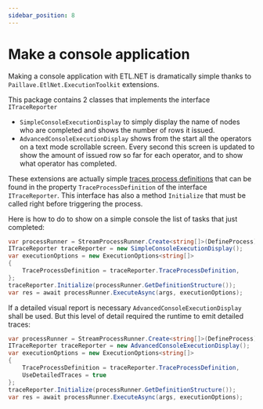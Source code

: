 ```yaml
---
sidebar_position: 8
---
```


# Make a console application

Making a console application with ETL.NET is dramatically simple thanks to `Paillave.EtlNet.ExecutionToolkit` extensions.

This package contains 2 classes that implements the interface `ITraceReporter`

- `SimpleConsoleExecutionDisplay` to simply display the name of nodes who are completed and shows the number of rows it issued.
- `AdvancedConsoleExecutionDisplay` shows from the start all the operators on a text mode scrollable screen. Every second this screen is updated to show the amount of issued row so far for each operator, and to show what operator has completed.

These extensions are actually simple [traces process definitions](/docs/recipes/handleTraces) that can be found in the property `TraceProcessDefinition` of the interface `ITraceReporter`. This interface has also a method `Initialize` that must be called right before triggering the process.

Here is how to do to show on a simple console the list of tasks that just completed:

```cs
var processRunner = StreamProcessRunner.Create<string[]>(DefineProcess);
ITraceReporter traceReporter = new SimpleConsoleExecutionDisplay();
var executionOptions = new ExecutionOptions<string[]>
{
    TraceProcessDefinition = traceReporter.TraceProcessDefinition,
};
traceReporter.Initialize(processRunner.GetDefinitionStructure());
var res = await processRunner.ExecuteAsync(args, executionOptions);
```

If a detailed visual report is necessary `AdvancedConsoleExecutionDisplay` shall be used. But this level of detail required the runtime to emit detailed traces:

```cs
var processRunner = StreamProcessRunner.Create<string[]>(DefineProcess);
ITraceReporter traceReporter = new AdvancedConsoleExecutionDisplay();
var executionOptions = new ExecutionOptions<string[]>
{
    TraceProcessDefinition = traceReporter.TraceProcessDefinition,
    UseDetailedTraces = true
};
traceReporter.Initialize(processRunner.GetDefinitionStructure());
var res = await processRunner.ExecuteAsync(args, executionOptions);
```
